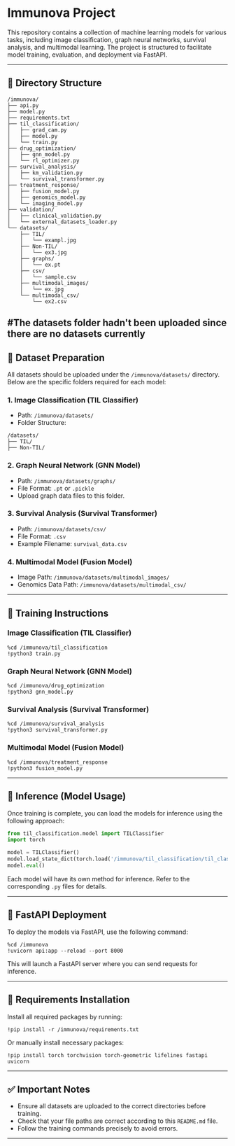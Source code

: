 # Immunova Project

This repository contains a collection of machine learning models for various tasks, including image classification, graph neural networks, survival analysis, and multimodal learning. The project is structured to facilitate model training, evaluation, and deployment via FastAPI.

---

## 📂 Directory Structure

```
/immunova/
├── api.py
├── model.py
├── requirements.txt
├── til_classification/
│   ├── grad_cam.py
│   ├── model.py
│   └── train.py
├── drug_optimization/
│   ├── gnn_model.py
│   └── rl_optimizer.py
├── survival_analysis/
│   ├── km_validation.py
│   └── survival_transformer.py
├── treatment_response/
│   ├── fusion_model.py
│   ├── genomics_model.py
│   └── imaging_model.py
├── validation/
│   ├── clinical_validation.py
│   └── external_datasets_loader.py
└── datasets/
    ├── TIL/
    │   └── exampl.jpg
    ├── Non-TIL/
    │   └── ex3.jpg
    ├── graphs/
    │   └── ex.pt
    ├── csv/
    │   └── sample.csv
    ├── multimodal_images/
    │   └── ex.jpg
    └── multimodal_csv/
        └── ex2.csv
```
#The datasets folder hadn't been uploaded since there are no datasets currently
---

## 📁 Dataset Preparation

All datasets should be uploaded under the `/immunova/datasets/` directory. Below are the specific folders required for each model:

### 1. Image Classification (TIL Classifier)
- Path: `/immunova/datasets/`
- Folder Structure:
```
/datasets/
├── TIL/
├── Non-TIL/
```

### 2. Graph Neural Network (GNN Model)
- Path: `/immunova/datasets/graphs/`
- File Format: `.pt` or `.pickle`
- Upload graph data files to this folder.

### 3. Survival Analysis (Survival Transformer)
- Path: `/immunova/datasets/csv/`
- File Format: `.csv`
- Example Filename: `survival_data.csv`

### 4. Multimodal Model (Fusion Model)
- Image Path: `/immunova/datasets/multimodal_images/`
- Genomics Data Path: `/immunova/datasets/multimodal_csv/`

---

## 📌 Training Instructions

### Image Classification (TIL Classifier)
```
%cd /immunova/til_classification
!python3 train.py
```

### Graph Neural Network (GNN Model)
```
%cd /immunova/drug_optimization
!python3 gnn_model.py
```

### Survival Analysis (Survival Transformer)
```
%cd /immunova/survival_analysis
!python3 survival_transformer.py
```

### Multimodal Model (Fusion Model)
```
%cd /immunova/treatment_response
!python3 fusion_model.py
```

---

## 📌 Inference (Model Usage)

Once training is complete, you can load the models for inference using the following approach:

```python
from til_classification.model import TILClassifier
import torch

model = TILClassifier()
model.load_state_dict(torch.load('/immunova/til_classification/til_classifier.pth'))
model.eval()
```

Each model will have its own method for inference. Refer to the corresponding `.py` files for details.

---

## 📌 FastAPI Deployment

To deploy the models via FastAPI, use the following command:

```
%cd /immunova
!uvicorn api:app --reload --port 8000
```

This will launch a FastAPI server where you can send requests for inference.

---

## 📌 Requirements Installation

Install all required packages by running:

```
!pip install -r /immunova/requirements.txt
```

Or manually install necessary packages:

```
!pip install torch torchvision torch-geometric lifelines fastapi uvicorn
```

---

## ✅ Important Notes

- Ensure all datasets are uploaded to the correct directories before training.
- Check that your file paths are correct according to this `README.md` file.
- Follow the training commands precisely to avoid errors.

---
